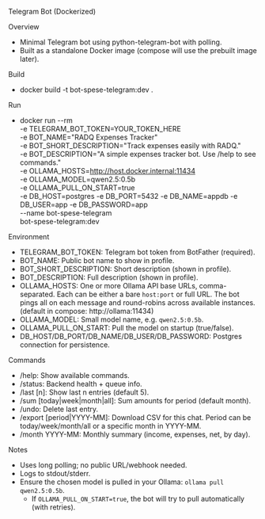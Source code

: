 Telegram Bot (Dockerized)

Overview
- Minimal Telegram bot using python-telegram-bot with polling.
- Built as a standalone Docker image (compose will use the prebuilt image later).

Build
- docker build -t bot-spese-telegram:dev .

Run
- docker run --rm \
    -e TELEGRAM_BOT_TOKEN=YOUR_TOKEN_HERE \
    -e BOT_NAME="RADQ Expenses Tracker" \
    -e BOT_SHORT_DESCRIPTION="Track expenses easily with RADQ." \
    -e BOT_DESCRIPTION="A simple expenses tracker bot. Use /help to see commands." \
    -e OLLAMA_HOSTS=http://host.docker.internal:11434 \
    -e OLLAMA_MODEL=qwen2.5:0.5b \
    -e OLLAMA_PULL_ON_START=true \
    -e DB_HOST=postgres -e DB_PORT=5432 -e DB_NAME=appdb -e DB_USER=app -e DB_PASSWORD=app \
    --name bot-spese-telegram \
    bot-spese-telegram:dev

Environment
- TELEGRAM_BOT_TOKEN: Telegram bot token from BotFather (required).
- BOT_NAME: Public bot name to show in profile.
- BOT_SHORT_DESCRIPTION: Short description (shown in profile).
- BOT_DESCRIPTION: Full description (shown in profile).
- OLLAMA_HOSTS: One or more Ollama API base URLs, comma-separated. Each can be
  either a bare `host:port` or full URL. The bot pings all on each message and
  round-robins across available instances. (default in compose: http://ollama:11434)
- OLLAMA_MODEL: Small model name, e.g. `qwen2.5:0.5b`.
- OLLAMA_PULL_ON_START: Pull the model on startup (true/false).
- DB_HOST/DB_PORT/DB_NAME/DB_USER/DB_PASSWORD: Postgres connection for persistence.

Commands
- /help: Show available commands.
- /status: Backend health + queue info.
- /last [n]: Show last n entries (default 5).
- /sum [today|week|month|all]: Sum amounts for period (default month).
- /undo: Delete last entry.
- /export [period|YYYY-MM]: Download CSV for this chat. Period can be today/week/month/all or a specific month in YYYY-MM.
- /month YYYY-MM: Monthly summary (income, expenses, net, by day).

Notes
- Uses long polling; no public URL/webhook needed.
- Logs to stdout/stderr.
- Ensure the chosen model is pulled in your Ollama: `ollama pull qwen2.5:0.5b`.
  - If `OLLAMA_PULL_ON_START=true`, the bot will try to pull automatically (with retries).
